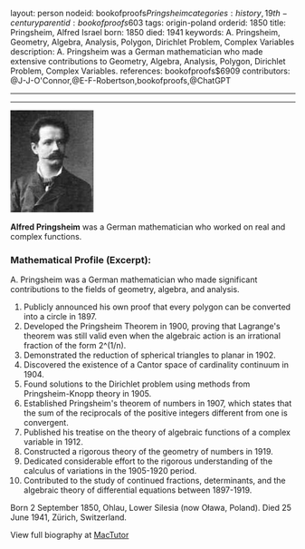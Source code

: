 layout: person
nodeid: bookofproofs$Pringsheim
categories: history,19th-century
parentid: bookofproofs$603
tags: origin-poland
orderid: 1850
title: Pringsheim, Alfred Israel
born: 1850
died: 1941
keywords: A. Pringsheim, Geometry, Algebra, Analysis, Polygon, Dirichlet Problem, Complex Variables
description: A. Pringsheim was a German mathematician who made extensive contributions to Geometry, Algebra, Analysis, Polygon, Dirichlet Problem, Complex Variables.
references: bookofproofs$6909
contributors: @J-J-O'Connor,@E-F-Robertson,bookofproofs,@ChatGPT

---



---

![Pringsheim.jpg](https://github.com/bookofproofs/bookofproofs.github.io/blob/main/_sources/_assets/images/portraits/Pringsheim.jpg?raw=true)

**Alfred Pringsheim** was a German mathematician who worked on real and complex functions.

### Mathematical Profile (Excerpt):
A. Pringsheim was a German mathematician who made significant contributions to the fields of geometry, algebra, and analysis.

1. Publicly announced his own proof that every polygon can be converted into a circle in 1897.
2. Developed the Pringsheim Theorem in 1900, proving that Lagrange's theorem was still valid even when the algebraic action is an irrational fraction of the form 2^(1/n). 
3. Demonstrated the reduction of spherical triangles to planar in 1902.
4. Discovered the existence of a Cantor space of cardinality continuum in 1904.
5. Found solutions to the Dirichlet problem using methods from Pringsheim-Knopp theory in 1905.
6. Established Pringsheim's theorem of numbers in 1907, which states that the sum of the reciprocals of the positive integers different from one is convergent.
7. Published his treatise on the theory of algebraic functions of a complex variable in 1912.
8. Constructed a rigorous theory of the geometry of numbers in 1919. 
9. Dedicated considerable effort to the rigorous understanding of the calculus of variations in the 1905-1920 period.
10. Contributed to the study of continued fractions, determinants, and the algebraic theory of differential equations between 1897-1919.

Born 2 September 1850, Ohlau, Lower Silesia (now Oława, Poland). Died 25 June 1941, Zürich, Switzerland.

View full biography at [MacTutor](https://mathshistory.st-andrews.ac.uk/Biographies/Pringsheim/)
